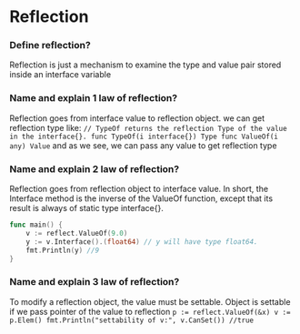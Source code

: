 # Reflection

### Define reflection?
Reflection is just a mechanism to examine the type and value pair stored inside an interface variable

### Name and explain 1 law of reflection?
Reflection goes from interface value to reflection object.
we can get reflection type like:
`
// TypeOf returns the reflection Type of the value in the interface{}.
func TypeOf(i interface{}) Type
func ValueOf(i any) Value
`
and as we see, we can pass any value to get reflection type

### Name and explain 2 law of reflection?
Reflection goes from reflection object to interface value.
In short, the Interface method is the inverse of the ValueOf function, except that its result is always of static type interface{}.
```go
func main() {
    v := reflect.ValueOf(9.0)
    y := v.Interface().(float64) // y will have type float64.
    fmt.Println(y) //9
}
```

### Name and explain 3 law of reflection?
To modify a reflection object, the value must be settable.
Object is settable if we pass pointer of the value to reflection 
`
p := reflect.ValueOf(&x)
v := p.Elem()
fmt.Println("settability of v:", v.CanSet()) //true
`

